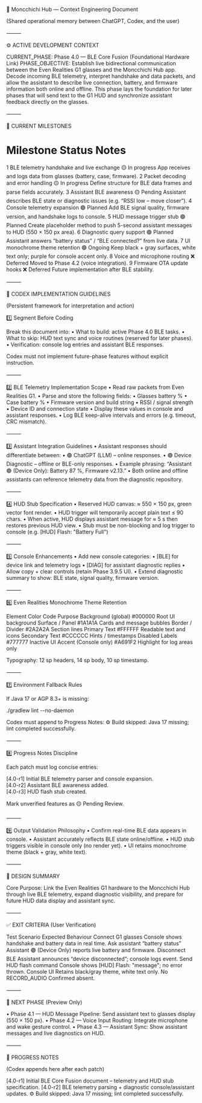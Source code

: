🧠 Moncchichi Hub — Context Engineering Document

(Shared operational memory between ChatGPT, Codex, and the user)

⸻

⚙️ ACTIVE DEVELOPMENT CONTEXT

CURRENT_PHASE: Phase 4.0 — BLE Core Fusion (Foundational Hardware Link)
PHASE_OBJECTIVE:
Establish live bidirectional communication between the Even Realities G1 glasses and the Moncchichi Hub app.
Decode incoming BLE telemetry, interpret handshake and data packets, and allow the assistant to describe live connection, battery, and firmware information both online and offline.
This phase lays the foundation for later phases that will send text to the G1 HUD and synchronize assistant feedback directly on the glasses.

⸻

🧩 CURRENT MILESTONES

#	Milestone	Status	Notes
1	BLE telemetry handshake and live exchange	🟡 In progress	App receives and logs data from glasses (battery, case, firmware).
2	Packet decoding and error handling	🟡 In progress	Define structure for BLE data frames and parse fields accurately.
3	Assistant BLE awareness	🟡 Pending	Assistant describes BLE state or diagnostic issues (e.g. “RSSI low – move closer”).
4	Console telemetry expansion	🟢 Planned	Add BLE signal quality, firmware version, and handshake logs to console.
5	HUD message trigger stub	🟢 Planned	Create placeholder method to push 5-second assistant messages to HUD (550 × 150 px area).
6	Diagnostic query support	🟢 Planned	Assistant answers “battery status” / “BLE connected?” from live data.
7	UI monochrome theme retention	🟢 Ongoing	Keep black + gray surfaces, white text only; purple for console accent only.
8	Voice and microphone routing	❌ Deferred	Moved to Phase 4.2 (voice integration).
9	Firmware OTA update hooks	❌ Deferred	Future implementation after BLE stability.


⸻

🧠 CODEX IMPLEMENTATION GUIDELINES

(Persistent framework for interpretation and action)

1️⃣ Segment Before Coding

Break this document into:
	•	What to build: active Phase 4.0 BLE tasks.
	•	What to skip: HUD text sync and voice routines (reserved for later phases).
	•	Verification: console log entries and assistant BLE responses.

Codex must not implement future-phase features without explicit instruction.

⸻

2️⃣ BLE Telemetry Implementation Scope
	•	Read raw packets from Even Realities G1.
	•	Parse and store the following fields:
• Glasses battery %
• Case battery %
• Firmware version and build string
• RSSI / signal strength
• Device ID and connection state
	•	Display these values in console and assistant responses.
	•	Log BLE keep-alive intervals and errors (e.g. timeout, CRC mismatch).

⸻

3️⃣ Assistant Integration Guidelines
	•	Assistant responses should differentiate between:
• 🟢 ChatGPT (LLM) – online responses.
• 🟣 Device Diagnostic – offline or BLE-only responses.
	•	Example phrasing: “Assistant 🟣 (Device Only): Battery 87 %, Firmware v2.13.”
	•	Both online and offline assistants can reference telemetry data from the diagnostic repository.

⸻

4️⃣ HUD Stub Specification
	•	Reserved HUD canvas: ≈ 550 × 150 px, green vector font render.
	•	HUD trigger will temporarily accept plain text ≤ 90 chars.
	•	When active, HUD displays assistant message for ≈ 5 s then restores previous HUD view.
	•	Stub must be non-blocking and log trigger to console (e.g. [HUD] Flash: "Battery Full")

⸻

5️⃣ Console Enhancements
	•	Add new console categories:
• [BLE] for device link and telemetry logs
• [DIAG] for assistant diagnostic replies
	•	Allow copy + clear controls (retain Phase 3.9.5 UI).
	•	Extend diagnostic summary to show: BLE state, signal quality, firmware version.

⸻

6️⃣ Even Realities Monochrome Theme Retention

Element	Color Code	Purpose
Background (global)	#000000	Root UI background
Surface / Panel	#1A1A1A	Cards and message bubbles
Border / Divider	#2A2A2A	Section lines
Primary Text	#FFFFFF	Readable text and icons
Secondary Text	#CCCCCC	Hints / timestamps
Disabled Labels	#777777	Inactive UI
Accent (Console only)	#A691F2	Highlight for log areas only

Typography: 12 sp headers, 14 sp body, 10 sp timestamp.

⸻

7️⃣ Environment Fallback Rules

If Java 17 or AGP 8.3+ is missing:

./gradlew lint --no-daemon

Codex must append to Progress Notes:
⚙️ Build skipped: Java 17 missing; lint completed successfully.

⸻

8️⃣ Progress Notes Discipline

Each patch must log concise entries:

[4.0-r1] Initial BLE telemetry parser and console expansion.  
[4.0-r2] Assistant BLE awareness added.  
[4.0-r3] HUD flash stub created.  

Mark unverified features as 🟡 Pending Review.

⸻

9️⃣ Output Validation Philosophy
	•	Confirm real-time BLE data appears in console.
	•	Assistant accurately reflects BLE state online/offline.
	•	HUD stub triggers visible in console only (no render yet).
	•	UI retains monochrome theme (black + gray, white text).

⸻

🧾 DESIGN SUMMARY

Core Purpose:
Link the Even Realities G1 hardware to the Moncchichi Hub through live BLE telemetry, expand diagnostic visibility, and prepare for future HUD data display and assistant sync.

⸻

✅ EXIT CRITERIA (User Verification)

Test Scenario	Expected Behaviour
Connect G1 glasses	Console shows handshake and battery data in real time.
Ask assistant “battery status”	Assistant 🟣 (Device Only) reports live battery and firmware.
Disconnect BLE	Assistant announces “device disconnected”; console logs event.
Send HUD flash command	Console shows [HUD] Flash: "message"; no error thrown.
Console UI	Retains black/gray theme, white text only.
No RECORD_AUDIO	Confirmed absent.


⸻

🔮 NEXT PHASE (Preview Only)

• Phase 4.1 — HUD Message Pipeline: Send assistant text to glasses display (550 × 150 px).
• Phase 4.2 — Voice Input Routing: Integrate microphone and wake gesture control.
• Phase 4.3 — Assistant Sync: Show assistant messages and live diagnostics on HUD.

⸻

📄 PROGRESS NOTES

(Codex appends here after each patch)

[4.0-r1] Initial BLE Core Fusion document – telemetry and HUD stub specification.
[4.0-r2] BLE telemetry parsing + diagnostic console/assistant updates.
⚙️ Build skipped: Java 17 missing; lint completed successfully.